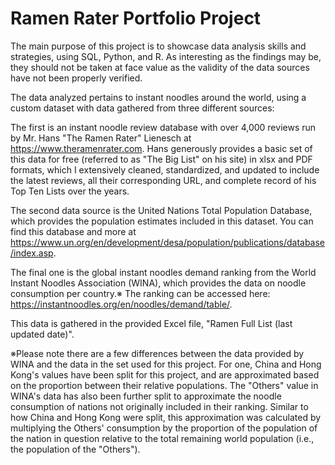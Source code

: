 # Ramen Rater Portfolio Project

The main purpose of this project is to showcase data analysis skills and strategies, using SQL, Python, and R. As interesting as the findings may be, they should not be taken at face value as the validity of the data sources have not been properly verified.


The data analyzed pertains to instant noodles around the world, using a custom dataset with data gathered from three different sources:

The first is an instant noodle review database with over 4,000 reviews run by Mr. Hans "The Ramen Rater" Lienesch at https://www.theramenrater.com. Hans generously provides a basic set of this data for free (referred to as "The Big List" on his site) in xlsx and PDF formats, which I extensively cleaned, standardized, and updated to include the latest reviews, all their corresponding URL, and complete record of his Top Ten Lists over the years.

The second data source is the United Nations Total Population Database, which provides the population estimates included in this dataset. You can find this database and more at https://www.un.org/en/development/desa/population/publications/database/index.asp.

The final one is the global instant noodles demand ranking from the World Instant Noodles Association (WINA), which provides the data on noodle consumption per country.※ The ranking can be accessed here: https://instantnoodles.org/en/noodles/demand/table/.

This data is gathered in the provided Excel file, "Ramen Full List (last updated date)".

※Please note there are a few differences between the data provided by WINA and the data in the set used for this project. For one, China and Hong Kong's values have been split for this project, and are approximated based on the proportion between their relative populations. The "Others" value in WINA's data has also been further split to approximate the noodle consumption of nations not originally included in their ranking. Similar to how China and Hong Kong were split, this approximation was calculated by multiplying the Others' consumption by the proportion of the population of the nation in question relative to the total remaining world population (i.e., the population of the "Others").

